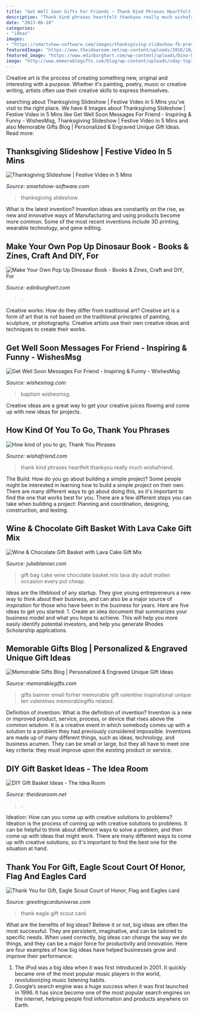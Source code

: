 ```yaml
---
title: "Get Well Soon Gifts For Friends ~ Thank Kind Phrases Heartfelt Thankyou Really Much Wishafriend"
description: "Thank kind phrases heartfelt thankyou really much wishafriend"
date: "2023-06-18"
categories:
- "ideas"
images:
- "https://smartshow-software.com/images/thanksgiving-slideshow-fb-preview.jpg"
featuredImage: "https://www.theidearoom.net/wp-content/uploads/2016/10/Hot-Chocolate-Basket-1.jpg"
featured_image: "https://www.edinburghart.com/wp-content/uploads/Dino-book-2.jpg"
image: "http://www.memorablegifts.com/blog/wp-content/uploads/vday-top10-gifts-for-her.jpg"
---
```



Creative art is the process of creating something new, original and interesting with a purpose. Whether it's painting, poetry, music or creative writing, artists often use their creative skills to express themselves.

	

		
searching about Thanksgiving Slideshow | Festive Video in 5 Mins you've visit to the right place. We have 8 Images about Thanksgiving Slideshow | Festive Video in 5 Mins like Get Well Soon Messages For Friend - Inspiring &amp; Funny - WishesMsg, Thanksgiving Slideshow | Festive Video in 5 Mins and also Memorable Gifts Blog | Personalized &amp; Engraved Unique Gift Ideas. Read more:
		
    
## Thanksgiving Slideshow | Festive Video In 5 Mins

<img loading=lazy src="https://smartshow-software.com/images/thanksgiving-slideshow-fb-preview.jpg" onerror="this.onerror=null;this.src='https://tse2.mm.bing.net/th?id=OIP.NB32OVjXlERtl-hy_OsiRwHaEj&amp;pid=15.1';" alt="Thanksgiving Slideshow | Festive Video in 5 Mins">

_Source: smartshow-software.com_

>thanksgiving slideshow. 

	

What is the latest invention?
Invention ideas are constantly on the rise, as new and innovative ways of Manufacturing and using products become more common. Some of the most recent inventions include 3D printing, wearable technology, and gene editing.

    
## Make Your Own Pop Up Dinosaur Book - Books &amp; Zines, Craft And DIY, For

<img loading=lazy src="https://www.edinburghart.com/wp-content/uploads/Dino-book-2.jpg" onerror="this.onerror=null;this.src='https://tse3.mm.bing.net/th?id=OIP.u0a06FaNwV6ULVD0eN4WAQHaHa&amp;pid=15.1';" alt="Make Your Own Pop Up Dinosaur Book - Books &amp; Zines, Craft and DIY, For">

_Source: edinburghart.com_

>. 

	

Creative works: How do they differ from traditional art?
Creative art is a form of art that is not based on the traditional principles of painting, sculpture, or photography. Creative artists use their own creative ideas and techniques to create their works.

    
## Get Well Soon Messages For Friend - Inspiring &amp; Funny - WishesMsg

<img loading=lazy src="https://www.wishesmsg.com/wp-content/uploads/Best-Get-Well-Soon-Wishes-and-Messages-For-Friend-825x510.jpg" onerror="this.onerror=null;this.src='https://tse4.mm.bing.net/th?id=OIP.AgOCBHRullblEC0G0eI4JwHaEl&amp;pid=15.1';" alt="Get Well Soon Messages For Friend - Inspiring &amp; Funny - WishesMsg">

_Source: wishesmsg.com_

>baptism wishesmsg. 

	

Creative ideas are a great way to get your creative juices flowing and come up with new ideas for projects.

    
## How Kind Of You To Go, Thank You Phrases

<img loading=lazy src="http://www.wishafriend.com/thankyou/uploads/4913-thank-you-phrases.jpg" onerror="this.onerror=null;this.src='https://tse2.mm.bing.net/th?id=OIP.TVz6Ciw_hzsblSpcJYYb5gHaE8&amp;pid=15.1';" alt="How kind of you to go, Thank You Phrases">

_Source: wishafriend.com_

>thank kind phrases heartfelt thankyou really much wishafriend. 

	

The Build: How do you go about building a simple project?
Some people might be interested in learning how to build a simple project on their own. There are many different ways to go about doing this, so it's important to find the one that works best for you. There are a few different steps you can take when building a project: Planning and coordination, designing, construction, and testing.

    
## Wine &amp; Chocolate Gift Basket With Lava Cake Gift Mix

<img loading=lazy src="http://julieblanner.com/wp-content/uploads/2014/12/mix-gift.jpg" onerror="this.onerror=null;this.src='https://tse1.mm.bing.net/th?id=OIP.LgO3baPQrSY3PnmfP6SSsQHaLH&amp;pid=15.1';" alt="Wine &amp; Chocolate Gift Basket with Lava Cake Gift Mix">

_Source: julieblanner.com_

>gift bag cake wine chocolate basket mix lava diy adult molten occasion every put cheap. 

	

Ideas are the lifeblood of any startup. They give young entrepreneurs a new way to think about their business, and can also be a major source of inspiration for those who have been in the business for years. Here are five ideas to get you started: 1. Create an idea document that summarizes your business model and what you hope to achieve. This will help you more easily identify potential investors, and help you generate Rhodes Scholarship applications. 
    
## Memorable Gifts Blog | Personalized &amp; Engraved Unique Gift Ideas

<img loading=lazy src="http://www.memorablegifts.com/blog/wp-content/uploads/vday-top10-gifts-for-her.jpg" onerror="this.onerror=null;this.src='https://tse3.mm.bing.net/th?id=OIP.PQleYTemgWbIoIzWbUtyjgHaJD&amp;pid=15.1';" alt="Memorable Gifts Blog | Personalized &amp; Engraved Unique Gift Ideas">

_Source: memorablegifts.com_

>gifts banner email forher memorable gift valentine inspirational unique ten valentines memorablegifts related. 

	

Definition of invention: What is the definition of invention?
Invention is a new or improved product, service, process, or device that rises above the common wisdom. It is a creative event in which somebody comes up with a solution to a problem they had previously considered impossible.
Inventions are made up of many different things, such as ideas, technology, and business acumen. They can be small or large, but they all have to meet one key criteria: they must improve upon the existing product or service.

    
## DIY Gift Basket Ideas - The Idea Room

<img loading=lazy src="https://www.theidearoom.net/wp-content/uploads/2016/10/Hot-Chocolate-Basket-1.jpg" onerror="this.onerror=null;this.src='https://tse2.mm.bing.net/th?id=OIP.dQBuA9nWqn5i5bZGY0yjvgHaLH&amp;pid=15.1';" alt="DIY Gift Basket Ideas - The Idea Room">

_Source: theidearoom.net_

>. 

	

Ideation: How can you come up with creative solutions to problems?
Ideation is the process of coming up with creative solutions to problems. It can be helpful to think about different ways to solve a problem, and then come up with ideas that might work. There are many different ways to come up with creative solutions, so it's important to find the best one for the situation at hand.

    
## Thank You For Gift, Eagle Scout Court Of Honor, Flag And Eagles Card

<img loading=lazy src="http://www.greetingcarduniverse.com/images/csphoto/1107/00/00/14/95/80/1454448_3d.jpg" onerror="this.onerror=null;this.src='https://tse2.mm.bing.net/th?id=OIP.b8XQsQxZPtzyG3miJKkoLQHaGw&amp;pid=15.1';" alt="Thank You for Gift, Eagle Scout Court of Honor, Flag and Eagles card">

_Source: greetingcarduniverse.com_

>thank eagle gift scout card. 

	

What are the benefits of big ideas?
Believe it or not, big ideas are often the most successful. They are persistent, imaginative, and can be tailored to specific needs. When used correctly, big ideas can change the way we do things, and they can be a major force for productivity and innovation. Here are four examples of how big ideas have helped businesses grow and improve their performance: 
1. The iPod was a big idea when it was first introduced in 2001. It quickly became one of the most popular music players in the world, revolutionizing music listening habits. 
2. Google’s search engine was a huge success when it was first launched in 1996. It has since become one of the most popular search engines on the internet, helping people find information and products anywhere on Earth. 


